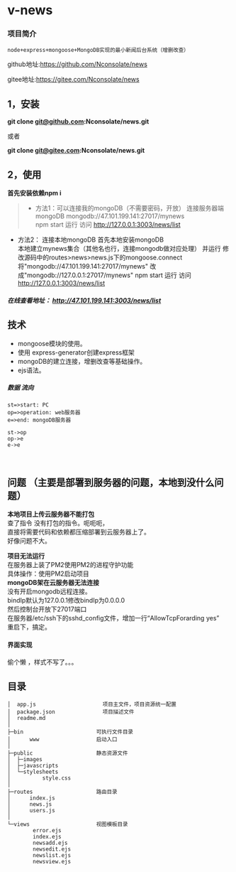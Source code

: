 ﻿# v-news

### 项目简介
```  
node+express+mongoose+MongoDB实现的最小新闻后台系统（增删改查）
``` 
github地址:https://github.com/Nconsolate/news   
  
gitee地址:https://gitee.com/Nconsolate/news 


## 1，安装
 
 **git clone git@github.com:Nconsolate/news.git**  
   
 或者  
 
 **git clone git@gitee.com:Nconsolate/news.git**

## 2，使用
**首先安装依赖npm i**
>* 方法1：可以连接我的mongoDB（不需要密码，开放）
        连接服务器端mongoDB 
         mongodb://47.101.199.141:27017/mynews  
        npm start 运行
        访问 http://127.0.0.1:3003/news/list
* 方法2： 连接本地mongoDB
    首先本地安装mongoDB   
    本地建立mynews集合（其他名也行，连接mongodb做对应处理）       并运行 
    修改源码中的routes>news>news.js下的mongoose.connect
    将"mongodb://47.101.199.141:27017/mynews"
    改成"mongodb://127.0.0.1:27017/mynews"
    npm start 运行
    访问 http://127.0.0.1:3003/news/list
    

##### 在线查看地址：  http://47.101.199.141:3003/news/list


## 技术
* mongoose模块的使用。
* 使用 express-generator创建express框架
* mongoDB的建立连接，增删改查等基础操作。
* ejs语法。

##### **数据** 流向 
```flow
st=>start: PC
op=>operation: web服务器
e=>end: mongoDB服务器

st->op
op->e
e->e
```
<br/>


## **问题** （主要是部署到服务器的问题，本地到没什么问题）
**本地项目上传云服务器不能打包**  
    查了指令 没有打包的指令。呃呃呃，  
    直接将需要代码和依赖都压缩部署到云服务器上了。  
    好像问题不大。  
    
**项目无法运行**  
在服务器上装了PM2使用PM2的进程守护功能  
具体操作：使用PM2启动项目  
**mongoDB架在云服务器无法连接**  
    没有开启mongodb远程连接。  
    bindIp默认为127.0.0.1修改bindIp为0.0.0.0  
    然后控制台开放下27017端口  
    在服务器/etc/ssh下的sshd_config文件，增加一行“AllowTcpForarding yes”  
    重启下，搞定。  
    
#### 界面实现      

偷个懒 ，样式不写了。。。




## 目录
```
│  app.js                     项目主文件，项目资源统一配置
│  package.json               项目描述文件
│  readme.md
│  
├─bin                       可执行文件目录
│      www                  启动入口
│      
├─public                    静态资源文件
│  ├─images
│  ├─javascripts
│  └─stylesheets
│          style.css
│          
├─routes                    路由目录       
│      index.js             
│      news.js
│      users.js
│      
└─views                     视图模板目录
        error.ejs           
        index.ejs
        newsadd.ejs
        newsedit.ejs
        newslist.ejs
        newsview.ejs
```


